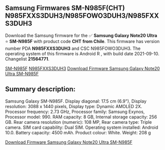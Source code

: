 <h2>Samsung Firmwares SM-N985F(CHT) N985FXXS3DUH3/N985FOWO3DUH3/N985FXXS3DUH3</h2>
Download the Samsung firmware for the ✅ <strong>Samsung Galaxy Note20 Ultra </strong> ⭐ <strong>SM-N985F</strong> with product code <strong>CHT</strong> <strong> from Chile</strong>. This firmware has version number PDA <strong>N985FXXS3DUH3</strong> and CSC N985FOWO3DUH3. The operating system of this firmware is Android R , with build date 2021-09-10. Changelist <strong>21564771</strong>.


[SM-N985F](https://samfirm.shop/samsung/model/SM-N985F)
[N985FXXS3DUH3](https://samfirm.shop/samsung/pda/N985FXXS3DUH3)
[Download Firmware Samsung Galaxy Note20 Ultra SM-N985F](https://samfirm.shop/samsung/firmware/454632)
<h2>Summary description:</h2>
<p>Samsung Galaxy SM-N985F. Display diagonal: 17.5 cm (6.9"), Display resolution: 3088 x 1440 pixels, Display type: Dynamic AMOLED 2X. Processor frequency: 2.73 GHz, Processor family: Samsung Exynos, Processor model: 990. RAM capacity: 8 GB, Internal storage capacity: 256 GB. Rear camera resolution (numeric): 108 MP, Rear camera type: Triple camera. SIM card capability: Dual SIM. Operating system installed: Android 10.0. Battery capacity: 4500 mAh. Product colour: White. Weight: 208 g</p>


[Download Firmware Samsung Galaxy Note20 Ultra SM-N985F](https://samfirm.shop/samsung/firmware/454632)
